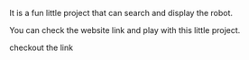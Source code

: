It is a fun little project that can search and display the robot.

You can check the website link and play with this little project.

checkout the link
